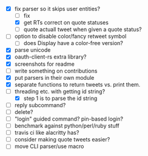 - [x] fix parser so it skips user entities?
  - [ ] fix 
  - [x] get RTs correct on quote statuses
  - [ ] quote actuall tweet when given a quote status?
- [ ] option to disable color/fancy retweet symbol
  - [ ] does Display have a color-free version?
- [x] parse unicode
- [x] oauth-client-rs extra library?
- [x] screenshots for readme
- [ ] write something on contributions
- [x] put parsers in their own module
- [x] separate functions to return tweets vs. print them.
- [ ] threading etc. with getting id string?
  - [x] step 1 is to parse the id string
- [ ] reply subcommand?
- [ ] delete? 
- [ ] "login" guided command? pin-based login? 
- [ ] benchmark against python/perl/ruby stuff
- [ ] travis ci like alacritty has?
- [ ] consider making quote tweets easier?
- [ ] move CLI parser/use macro
